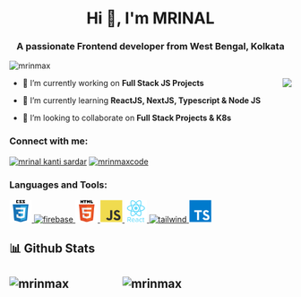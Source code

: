 <h1 align="center">Hi 👋, I'm MRINAL</h1>
<h3 align="center">A passionate Frontend developer from West Bengal, Kolkata</h3>

<p align="left"> <img src="https://komarev.com/ghpvc/?username=mrinmax&label=Profile%20views&color=0e75b6&style=flat" alt="mrinmax" /> </p>
<img align="right" height="210px" src="https://c.tenor.com/2uyENRmiUt0AAAAC/coding.gif" />

- 🔭 I’m currently working on **Full Stack JS Projects**

- 🌱 I’m currently learning **ReactJS, NextJS, Typescript & Node JS**

- 👯 I’m looking to collaborate on **Full Stack Projects & K8s**

<h3 align="left">Connect with me:</h3>
<p align="left">
<a href="https://www.linkedin.com/in/mrinal-kanti-sardar-410433175/" target="blank"><img align="center" src="https://raw.githubusercontent.com/rahuldkjain/github-profile-readme-generator/master/src/images/icons/Social/linked-in-alt.svg" alt="mrinal kanti sardar" height="30" width="40" /></a> <a href="https://twitter.com/mrinmaxcode" target="blank"><img align="center" src="https://raw.githubusercontent.com/rahuldkjain/github-profile-readme-generator/master/src/images/icons/Social/twitter.svg" alt="mrinmaxcode" height="30" width="40" /></a>
</p>

<h3 align="left">Languages and Tools:</h3>
<p align="left"> <a href="https://www.w3schools.com/css/" target="_blank" rel="noreferrer"> <img src="https://raw.githubusercontent.com/devicons/devicon/master/icons/css3/css3-original-wordmark.svg" alt="css3" width="40" height="40"/> </a> <a href="https://firebase.google.com/" target="_blank" rel="noreferrer"> <img src="https://www.vectorlogo.zone/logos/firebase/firebase-icon.svg" alt="firebase" width="40" height="40"/> </a> <a href="https://www.w3.org/html/" target="_blank" rel="noreferrer"> <img src="https://raw.githubusercontent.com/devicons/devicon/master/icons/html5/html5-original-wordmark.svg" alt="html5" width="40" height="40"/> </a> <a href="https://developer.mozilla.org/en-US/docs/Web/JavaScript" target="_blank" rel="noreferrer"> <img src="https://raw.githubusercontent.com/devicons/devicon/master/icons/javascript/javascript-original.svg" alt="javascript" width="40" height="40"/> </a> <a href="https://reactjs.org/" target="_blank" rel="noreferrer"> <img src="https://raw.githubusercontent.com/devicons/devicon/master/icons/react/react-original-wordmark.svg" alt="react" width="40" height="40"/> </a> <a href="https://tailwindcss.com/" target="_blank" rel="noreferrer"> <img src="https://www.vectorlogo.zone/logos/tailwindcss/tailwindcss-icon.svg" alt="tailwind" width="40" height="40"/> </a> <a href="https://www.typescriptlang.org/" target="_blank" rel="noreferrer"> <img src="https://raw.githubusercontent.com/devicons/devicon/master/icons/typescript/typescript-original.svg" alt="typescript" width="40" height="40"/> </a> </p>

<h2>📊 Github Stats<h2/>
<p><img align="left" width="40%"  src="https://github-readme-stats.vercel.app/api/top-langs?username=mrinmax&theme=radical&layout=compact" alt="mrinmax" /></p>
<p><img  width="48%"  src="https://github-readme-stats.vercel.app/api?username=mrinmax&show_icons=true&theme=radical" alt="mrinmax" /></p>

